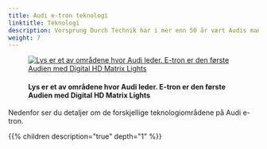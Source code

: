 ```yaml
---
title: Audi e-tron teknologi
linktitle: Teknologi
description: Vorsprung Durch Technik har i mer enn 50 år vært Audis mantra og Audi e-tron er intet unntak. Den er lastet med avansert teknologi på mange områder som førerassistanse, lys, ladeteknologi og mange flere områder for å gi deg en trygg, komfortabel og luksuriøs reise.
weight: 7
---
```

<!-- markdownlint-disable MD033 -->

<figure>
    <a href="https://media.electrichasgoneaudi.net/multimedia/models/e-tron/technology/technology.jpg">
        <img src="https://media.electrichasgoneaudi.net/multimedia/models/e-tron/technology/technologys.jpg"
        alt="Lys er et av områdene hvor Audi leder. E-tron er den første Audien med Digital HD Matrix Lights" title="Lys er et av områdene hvor Audi leder. E-tron er den første Audien med Digital HD Matrix Lights">
    </a>
    <figcaption><h4>Lys er et av områdene hvor Audi leder. E-tron er den første Audien med Digital HD Matrix Lights</h4></figcaption>
</figure>

Nedenfor ser du detaljer om de forskjellige teknologiområdene på Audi e-tron.

{{% children description="true" depth="1" %}}
